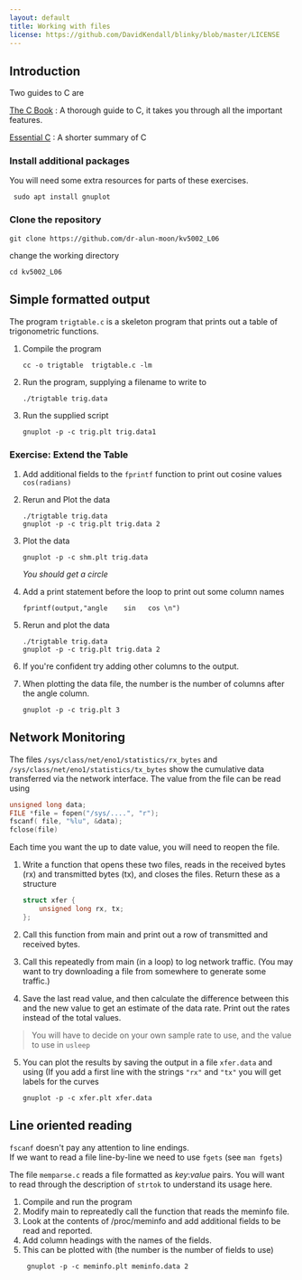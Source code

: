 ```yaml
---
layout: default
title: Working with files
license: https://github.com/DavidKendall/blinky/blob/master/LICENSE
---
```


## Introduction
Two guides to C are

[The C Book](assets/ra/thecbook.pdf)
: A thorough guide to C, it takes you through all the important features.

[Essential C](assets/ra/EssentialC.pdf)
: A shorter summary of C

### Install additional packages
You will need some extra resources for parts of these exercises.

```
 sudo apt install gnuplot
```

### Clone the repository
```
git clone https://github.com/dr-alun-moon/kv5002_L06
```
change the working directory
```
cd kv5002_L06
```

## Simple formatted output

The program `trigtable.c` is a skeleton program that prints out a table of 
trigonometric functions.

1. Compile the program
	```
	cc -o trigtable  trigtable.c -lm 
	```

2. Run the program, supplying a filename to write to 
	```
	./trigtable trig.data
	```

3. Run the supplied script
	```
	gnuplot -p -c trig.plt trig.data1
	```

### Exercise: Extend the Table
1. Add additional fields to the `fprintf` function to print out cosine values
`cos(radians)`

2. Rerun and Plot the data
	```
	./trigtable trig.data
	gnuplot -p -c trig.plt trig.data 2
	```
3. Plot the data
	```
	gnuplot -p -c shm.plt trig.data
	```
	_You should get a circle_

4. Add a print statement before the loop to print out some column names
	```
	fprintf(output,"angle    sin   cos \n")
	```
5. Rerun and plot the data
	```
	./trigtable trig.data
	gnuplot -p -c trig.plt trig.data 2
	```
6. If you're confident try adding other columns to the output.
7. When plotting the data file, the number is the number of columns
   after the angle column.
	```
	gnuplot -p -c trig.plt 3
	```

## Network Monitoring
The files  `/sys/class/net/eno1/statistics/rx_bytes` and
`/sys/class/net/eno1/statistics/tx_bytes` show the cumulative data
transferred via the network interface.  The value from the file can be read
using 

```c
unsigned long data;
FILE *file = fopen("/sys/....", "r");
fscanf( file, "%lu", &data);
fclose(file)
```
Each time you want the up to date value, you will need to reopen the file.


1. Write a function that opens these two files, reads in the received bytes
   (rx) and transmitted bytes (tx), and closes the files.  Return these as a structure
	```c
	struct xfer {
		unsigned long rx, tx;
	};
    ```
2. Call this function from main and print out a row of transmitted and
   received bytes.

3. Call this repeatedly from main (in a loop) to log network traffic.
   (You may want to try downloading a file from somewhere to generate some
	traffic.)

4. Save the last read value, and then calculate the difference between this
   and the new value to get an estimate of the data rate.   Print out the
	rates  instead of the total values.

> You will have to decide on your own sample rate to use, and the value to use
> in `usleep`

5. You can plot the results by saving the output in a file `xfer.data` and
   using (If you add a first line with the strings `"rx"` and `"tx"` you will
get labels for the curves
	```
	gnuplot -p -c xfer.plt xfer.data
	```

## Line oriented reading
`fscanf`  doesn't pay any attention to line endings.  
If we want to read a file line-by-line we need to use `fgets`
(see `man fgets`)

The file `memparse.c` reads a file formatted as _key_:_value_ pairs.
You will want to read through the description of `strtok` to understand its
usage here.

1. Compile and run the program
2. Modify main to repreatedly call the function that reads the meminfo file.
3. Look at the contents of /proc/meminfo and add additional fields to be read and reported.
4. Add column headings with the names of the fields.
5. This can be plotted with (the number is the number of fields to use)
    ```
     gnuplot -p -c meminfo.plt meminfo.data 2
    ```

